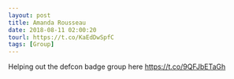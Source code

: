 ```yaml
---
layout: post
title: Amanda Rousseau
date: 2018-08-11 02:00:20
tourl: https://t.co/KaEdDwSpfC
tags: [Group]
---
```

Helping out the defcon badge group here https://t.co/9QFJbETaGh